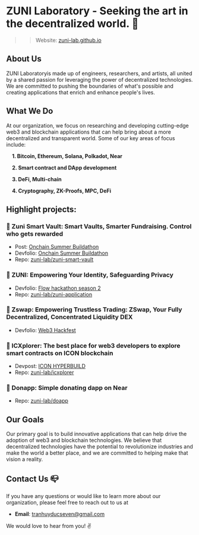 # ZUNI Laboratory - Seeking the art in the decentralized world. :mag_right:

>> Website: [zuni-lab.github.io](https://zuni-lab.github.io/)


## About Us
ZUNI Laboratoryis made up of engineers, researchers, and artists, all united by a shared passion for leveraging the power of decentralized technologies. We are committed to pushing the boundaries of what's possible and creating applications that enrich and enhance people's lives.

## What We Do
At our organization, we focus on researching and developing cutting-edge web3 and blockchain applications that can help bring about a more decentralized and transparent world. Some of our key areas of focus include:

&nbsp;&nbsp;&nbsp;&nbsp;**1. Bitcoin, Ethereum, Solana, Polkadot, Near**

&nbsp;&nbsp;&nbsp;&nbsp;**2. Smart contract and DApp development**

&nbsp;&nbsp;&nbsp;&nbsp;**3. DeFi, Multi-chain**

&nbsp;&nbsp;&nbsp;&nbsp;**4. Cryptography, ZK-Proofs, MPC, DeFi**

## Highlight projects:
### 🧩 Zuni Smart Vault: **Smart Vaults, Smarter Fundraising. Control who gets rewarded**
  - Post: [Onchain Summer Buildathon](https://base.mirror.xyz/p_A3ZxaBUEcpWwTf9_Yg-jnlOro8m8Ypc8LEDnA_ZRk)
  - Devfolio: [Onchain Summer Buildathon](https://devfolio.co/projects/zuni-smart-vault-b039)
  - Repo: [zuni-lab/zuni-smart-vault](https://github.com/zuni-lab/zuni-smart-vault)
### 🌟 ZUNI: **Empowering Your Identity, Safeguarding Privacy**
  - Devfolio: [Flow hackathon season 2](https://devfolio.co/projects/zuni-6403)
  - Repo: [zuni-lab/zuni-application](https://github.com/zuni-lab/zuni-application)
### 🦄 Zswap: **Empowering Trustless Trading: ZSwap, Your Fully Decentralized, Concentrated Liquidity DEX**
  - Devfolio: [Web3 Hackfest](https://devfolio.co/projects/zswap-e44f)
### 🎯 ICXplorer: **The best place for web3 developers to explore smart contracts on ICON blockchain**
  - Devpost: [ICON HYPERBUILD](https://devpost.com/software/icxplorer)
  - Repo: [zuni-lab/icxplorer](https://github.com/zuni-lab/ICXplorer)
### 🎲 Donapp: **Simple donating dapp on Near**
  - Repo: [zuni-lab/doapp](https://github.com/zuni-lab/donapp)

## Our Goals
Our primary goal is to build innovative applications that can help drive the adoption of web3 and blockchain technologies. We believe that decentralized technologies have the potential to revolutionize industries and make the world a better place, and we are committed to helping make that vision a reality.

## Contact Us :mailbox_closed:
If you have any questions or would like to learn more about our organization, please feel free to reach out to us at 

- **Email**: [tranhuyducseven@gmail.com](mailto:tranhuyducseven@gmail.com)

We would love to hear from you! :v:

